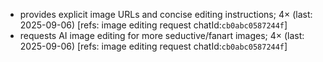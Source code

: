 - provides explicit image URLs and concise editing instructions; 4× (last: 2025-09-06) [refs: image editing request chatId:`cb0abc0587244f`]
- requests AI image editing for more seductive/fanart images; 4× (last: 2025-09-06) [refs: image editing request chatId:`cb0abc0587244f`]
